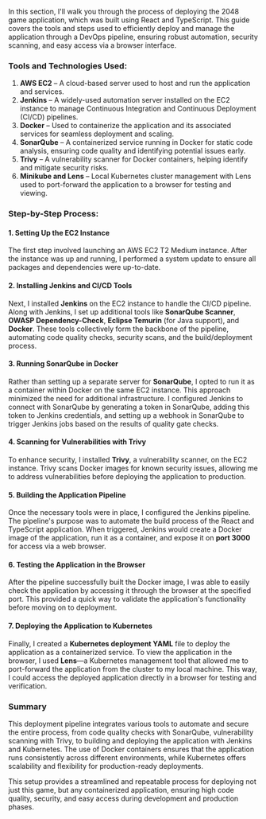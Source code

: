 In this section, I'll walk you through the process of deploying the 2048 game application, which was built using React and TypeScript. This guide covers the tools and steps used to efficiently deploy and manage the application through a DevOps pipeline, ensuring robust automation, security scanning, and easy access via a browser interface.

### Tools and Technologies Used:
1. **AWS EC2** – A cloud-based server used to host and run the application and services.
2. **Jenkins** – A widely-used automation server installed on the EC2 instance to manage Continuous Integration and Continuous Deployment (CI/CD) pipelines.
3. **Docker** – Used to containerize the application and its associated services for seamless deployment and scaling.
4. **SonarQube** – A containerized service running in Docker for static code analysis, ensuring code quality and identifying potential issues early.
5. **Trivy** – A vulnerability scanner for Docker containers, helping identify and mitigate security risks.
6. **Minikube and Lens** – Local Kubernetes cluster management with Lens used to port-forward the application to a browser for testing and viewing.

### Step-by-Step Process:

#### 1. **Setting Up the EC2 Instance**  
The first step involved launching an AWS EC2 T2 Medium instance. After the instance was up and running, I performed a system update to ensure all packages and dependencies were up-to-date.

#### 2. **Installing Jenkins and CI/CD Tools**  
Next, I installed **Jenkins** on the EC2 instance to handle the CI/CD pipeline. Along with Jenkins, I set up additional tools like **SonarQube Scanner**, **OWASP Dependency-Check**, **Eclipse Temurin** (for Java support), and **Docker**. These tools collectively form the backbone of the pipeline, automating code quality checks, security scans, and the build/deployment process.

#### 3. **Running SonarQube in Docker**  
Rather than setting up a separate server for **SonarQube**, I opted to run it as a container within Docker on the same EC2 instance. This approach minimized the need for additional infrastructure. I configured Jenkins to connect with SonarQube by generating a token in SonarQube, adding this token to Jenkins credentials, and setting up a webhook in SonarQube to trigger Jenkins jobs based on the results of quality gate checks.

#### 4. **Scanning for Vulnerabilities with Trivy**  
To enhance security, I installed **Trivy**, a vulnerability scanner, on the EC2 instance. Trivy scans Docker images for known security issues, allowing me to address vulnerabilities before deploying the application to production.

#### 5. **Building the Application Pipeline**  
Once the necessary tools were in place, I configured the Jenkins pipeline. The pipeline's purpose was to automate the build process of the React and TypeScript application. When triggered, Jenkins would create a Docker image of the application, run it as a container, and expose it on **port 3000** for access via a web browser.

#### 6. **Testing the Application in the Browser**  
After the pipeline successfully built the Docker image, I was able to easily check the application by accessing it through the browser at the specified port. This provided a quick way to validate the application's functionality before moving on to deployment.

#### 7. **Deploying the Application to Kubernetes**  
Finally, I created a **Kubernetes deployment YAML** file to deploy the application as a containerized service. To view the application in the browser, I used **Lens**—a Kubernetes management tool that allowed me to port-forward the application from the cluster to my local machine. This way, I could access the deployed application directly in a browser for testing and verification.

### Summary  
This deployment pipeline integrates various tools to automate and secure the entire process, from code quality checks with SonarQube, vulnerability scanning with Trivy, to building and deploying the application with Jenkins and Kubernetes. The use of Docker containers ensures that the application runs consistently across different environments, while Kubernetes offers scalability and flexibility for production-ready deployments.

This setup provides a streamlined and repeatable process for deploying not just this game, but any containerized application, ensuring high code quality, security, and easy access during development and production phases.
